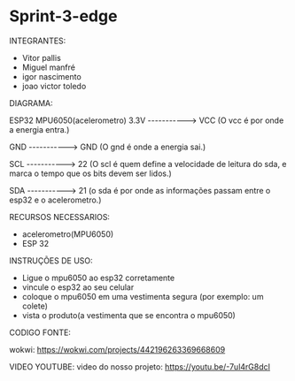 # Sprint-3-edge 

INTEGRANTES: 
* Vitor pallis
* Miguel manfré
* igor nascimento
* joao victor toledo

DIAGRAMA: 

ESP32                  MPU6050(acelerometro)
3.3V    ----------->   VCC
(O vcc é por onde a energia entra.)

GND     ----------->   GND
(O gnd é onde a energia sai.)

SCL     ----------->   22
(O scl é quem define a velocidade de leitura do sda,
e marca o tempo que os bits devem ser lidos.)

SDA     ----------->   21
(o sda é por onde as informações passam entre o esp32 e o acelerometro.)

RECURSOS NECESSARIOS: 

* acelerometro(MPU6050)
* ESP 32

INSTRUÇÕES DE USO: 

* Ligue o mpu6050 ao esp32 corretamente
* vincule o esp32 ao seu celular
* coloque o mpu6050 em uma vestimenta segura (por exemplo: um colete)
* vista o produto(a vestimenta que se encontra o mpu6050)

CODIGO FONTE: 

wokwi: https://wokwi.com/projects/442196263369668609

VIDEO YOUTUBE:
video do nosso projeto: https://youtu.be/-7ul4rG8dcI


